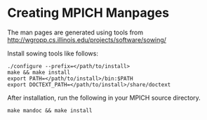 # Creating MPICH Manpages  

The man pages are generated using tools from
<http://wgropp.cs.illinois.edu/projects/software/sowing/>

Install sowing tools like follows:

```
./configure --prefix=</path/to/install>
make && make install
export PATH=</path/to/install>/bin:$PATH
export DOCTEXT_PATH=</path/to/install>/share/doctext
```

After installation, run the following in your MPICH source directory.

```
make mandoc && make install
```
